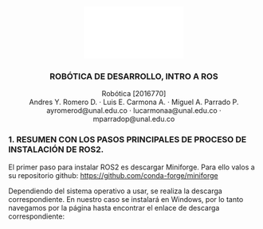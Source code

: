 <br />
<div align="center">
  <a href="https://github.com/Danmunozbe/Practica1/tree/Pain2">
    <img src="Imagenes/UNAL.png" alt="Logo" width="200">
  </a>

  <h3 align="center">ROBÓTICA DE DESARROLLO, INTRO A ROS</h3>

  <p align="center">Robótica [2016770]
    <br />Andres Y. Romero D. · Luis E. Carmona A. · Miguel A. Parrado P.
    <br /> ayromerod@unal.edu.co · lucarmonaa@unal.edu.co · mparradop@unal.edu.co
  </p>
</div>


### 1. RESUMEN CON LOS PASOS PRINCIPALES DE PROCESO DE INSTALACIÓN DE ROS2.

El primer paso para instalar ROS2 es descargar Miniforge. Para ello valos a su repositorio github: https://github.com/conda-forge/miniforge

Dependiendo del sistema operativo a usar, se realiza la descarga correspondiente. En nuestro caso se instalará en Windows, por lo tanto navegamos por la página hasta encontrar el enlace de descarga correspondiente:

